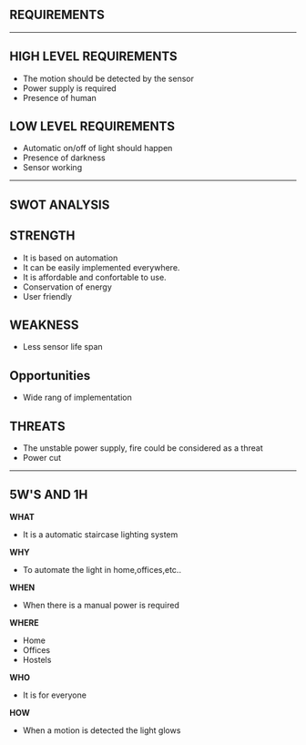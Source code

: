 ## **REQUIREMENTS**
---
## **HIGH LEVEL REQUIREMENTS**
- The motion should be detected by the sensor
- Power supply is required
- Presence of human 

## **LOW LEVEL REQUIREMENTS**
- Automatic on/off of light should happen
- Presence of darkness
- Sensor working
---
## **SWOT ANALYSIS**
## **STRENGTH**
- It is based on automation
- It can be easily implemented everywhere.
- It is affordable and confortable to use.
- Conservation of energy 
- User friendly

## **WEAKNESS**
- Less sensor life span

## **Opportunities**
- Wide rang of implementation

## **THREATS**
- The unstable power supply, fire could be considered as a threat
- Power cut
---
## **5W'S AND 1H**

**WHAT**
- It is a automatic staircase lighting system

**WHY**
- To automate the light in home,offices,etc..

**WHEN**
- When there is a manual power is required

**WHERE**
- Home
- Offices
- Hostels

**WHO**
- It is for everyone

**HOW**
- When a motion is detected the light glows


